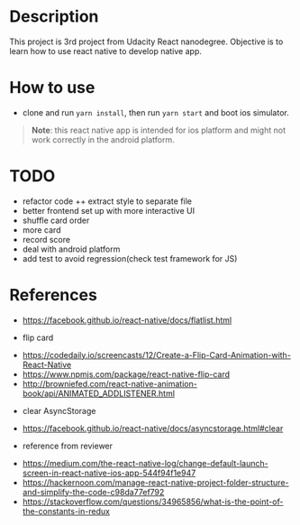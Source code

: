 # Description
This project is 3rd project from Udacity React nanodegree.
Objective is to learn how to use react native to develop native app.

# How to use
* clone and run `yarn install`, then run `yarn start` and boot ios simulator.
> **Note**: this react native app is intended for ios platform and might not work correctly in the android platform.

# TODO
+ refactor code
++ extract style to separate file
+ better frontend set up with more interactive UI
+ shuffle card order
+ more card
+ record score
+ deal with android platform
+ add test to avoid regression(check test framework for JS)


# References
+ https://facebook.github.io/react-native/docs/flatlist.html
* flip card
+ https://codedaily.io/screencasts/12/Create-a-Flip-Card-Animation-with-React-Native
+ https://www.npmjs.com/package/react-native-flip-card
+ http://browniefed.com/react-native-animation-book/api/ANIMATED_ADDLISTENER.html
* clear AsyncStorage
+ https://facebook.github.io/react-native/docs/asyncstorage.html#clear
* reference from reviewer
+ https://medium.com/the-react-native-log/change-default-launch-screen-in-react-native-ios-app-544f94f1e947
+ https://hackernoon.com/manage-react-native-project-folder-structure-and-simplify-the-code-c98da77ef792
+ https://stackoverflow.com/questions/34965856/what-is-the-point-of-the-constants-in-redux